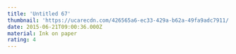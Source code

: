 ```yaml
---
title: 'Untitled 67'
thumbnail: 'https://ucarecdn.com/426565a6-ec33-429a-b62a-49fa9adc7911/'
date: 2015-06-21T09:00:36.000Z
material: Ink on paper
rating: 4
---
```

